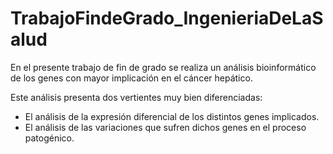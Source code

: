 # TrabajoFindeGrado_IngenieriaDeLaSalud


En el presente trabajo de fin de grado se realiza un análisis bioinformático de los genes con mayor implicación en el cáncer hepático.

Este análisis presenta dos vertientes muy bien diferenciadas:
- El análisis de la expresión diferencial de los distintos genes implicados.
- El análisis de las variaciones que sufren dichos genes en el proceso patogénico.

  
